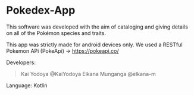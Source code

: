 # Pokedex-App
This software was developed with the aim of cataloging and  giving details on all of the Pokémon species and traits.

This app was strictly made for android devices only. We used a RESTful Pokemon APi (PokeApi) -> https://pokeapi.co/


Developers:
> Kai Yodoya @KaiYodoya
> Elkana Munganga @elkana-m

Language: Kotlin